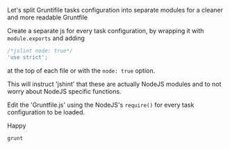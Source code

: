 Let's split Gruntifile tasks configuration into separate modules for a cleaner and more readable Gruntfile

Create a separate js for every task configuration, by wrapping it with ```module.exports``` and adding
```js
/*jslint node: true*/
'use strict';
```
at the top of each file or with the ```node: true``` option.

This will instruct 'jshint' that these are actually NodeJS modules and to not worry about NodeJS specific functions.

Edit the 'Gruntfile.js' using the NodeJS's ```require()``` for every task configuration to be loaded.

Happy
```
grunt
```
